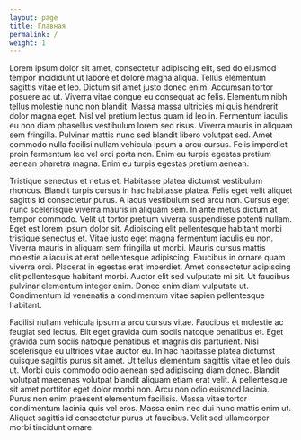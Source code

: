 ```yaml
---
layout: page
title: Главная
permalink: /
weight: 1
---
```


Lorem ipsum dolor sit amet, consectetur adipiscing elit, sed do eiusmod tempor incididunt ut labore et dolore magna aliqua. Tellus elementum sagittis vitae et leo. Dictum sit amet justo donec enim. Accumsan tortor posuere ac ut. Viverra vitae congue eu consequat ac felis. Elementum nibh tellus molestie nunc non blandit. Massa massa ultricies mi quis hendrerit dolor magna eget. Nisl vel pretium lectus quam id leo in. Fermentum iaculis eu non diam phasellus vestibulum lorem sed risus. Viverra mauris in aliquam sem fringilla. Pulvinar mattis nunc sed blandit libero volutpat sed. Amet commodo nulla facilisi nullam vehicula ipsum a arcu cursus. Felis imperdiet proin fermentum leo vel orci porta non. Enim eu turpis egestas pretium aenean pharetra magna. Enim eu turpis egestas pretium aenean.

Tristique senectus et netus et. Habitasse platea dictumst vestibulum rhoncus. Blandit turpis cursus in hac habitasse platea. Felis eget velit aliquet sagittis id consectetur purus. A lacus vestibulum sed arcu non. Cursus eget nunc scelerisque viverra mauris in aliquam sem. In ante metus dictum at tempor commodo. Velit ut tortor pretium viverra suspendisse potenti nullam. Eget est lorem ipsum dolor sit. Adipiscing elit pellentesque habitant morbi tristique senectus et. Vitae justo eget magna fermentum iaculis eu non. Viverra mauris in aliquam sem fringilla ut morbi. Mauris cursus mattis molestie a iaculis at erat pellentesque adipiscing. Faucibus in ornare quam viverra orci. Placerat in egestas erat imperdiet. Amet consectetur adipiscing elit pellentesque habitant morbi. Auctor elit sed vulputate mi sit. Ut faucibus pulvinar elementum integer enim. Donec enim diam vulputate ut. Condimentum id venenatis a condimentum vitae sapien pellentesque habitant.

Facilisi nullam vehicula ipsum a arcu cursus vitae. Faucibus et molestie ac feugiat sed lectus. Elit eget gravida cum sociis natoque penatibus et. Eget gravida cum sociis natoque penatibus et magnis dis parturient. Nisi scelerisque eu ultrices vitae auctor eu. In hac habitasse platea dictumst quisque sagittis purus sit amet. Ut tellus elementum sagittis vitae et leo duis ut. Morbi quis commodo odio aenean sed adipiscing diam donec. Blandit volutpat maecenas volutpat blandit aliquam etiam erat velit. A pellentesque sit amet porttitor eget dolor morbi non. Arcu non odio euismod lacinia. Purus non enim praesent elementum facilisis. Massa vitae tortor condimentum lacinia quis vel eros. Massa enim nec dui nunc mattis enim ut. Aliquet sagittis id consectetur purus ut faucibus. Velit sed ullamcorper morbi tincidunt ornare.